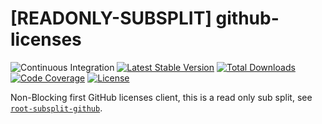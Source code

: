 # [READONLY-SUBSPLIT] github-licenses


![Continuous Integration](https://github.com/php-api-clients/github-licenses/workflows/Continuous%20Integration/badge.svg)
[![Latest Stable Version](https://poser.pugx.org/api-clients/github-licenses/v/stable.png)](https://packagist.org/packages/api-clients/github-licenses)
[![Total Downloads](https://poser.pugx.org/api-clients/github-licenses/downloads.png)](https://packagist.org/packages/api-clients/github-licenses)
[![Code Coverage](https://scrutinizer-ci.com/g/php-api-clients/github-licenses/badges/coverage.png?b==)](https://scrutinizer-ci.com/g/php-api-clients/github-licenses/?branch=)
[![License](https://poser.pugx.org/api-clients/github-licenses/license.png)](https://packagist.org/packages/api-clients/github-licenses)

Non-Blocking first GitHub licenses client, this is a read only sub split, see [`root-subsplit-github`](https://github.com/php-api-clients/root-subsplit-github).
